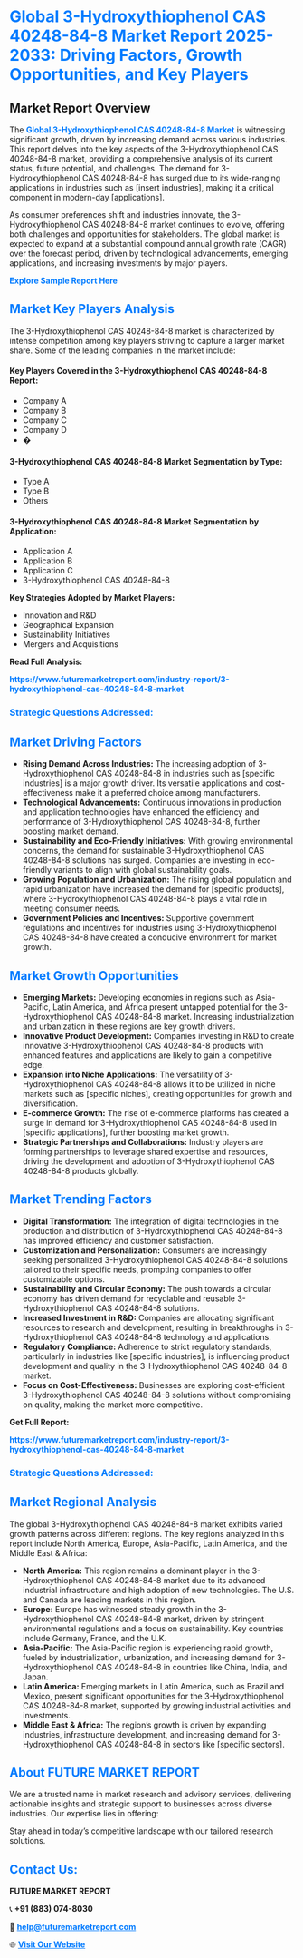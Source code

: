 <h1 style="color: #007BFF;">Global 3-Hydroxythiophenol CAS 40248-84-8 Market Report 2025-2033: Driving Factors, Growth Opportunities, and Key Players</h1>

<section id="overview">
<h2>Market Report Overview</h2>
<p>The <a href="https://www.futuremarketreport.com/industry-report/3-hydroxythiophenol-cas-40248-84-8-market" style="color: #007BFF; text-decoration: none;"><strong>Global 3-Hydroxythiophenol CAS 40248-84-8 Market</strong></a> is witnessing significant growth, driven by increasing demand across various industries. This report delves into the key aspects of the 3-Hydroxythiophenol CAS 40248-84-8 market, providing a comprehensive analysis of its current status, future potential, and challenges. The demand for 3-Hydroxythiophenol CAS 40248-84-8 has surged due to its wide-ranging applications in industries such as [insert industries], making it a critical component in modern-day [applications].</p>
<p>As consumer preferences shift and industries innovate, the 3-Hydroxythiophenol CAS 40248-84-8 market continues to evolve, offering both challenges and opportunities for stakeholders. The global market is expected to expand at a substantial compound annual growth rate (CAGR) over the forecast period, driven by technological advancements, emerging applications, and increasing investments by major players.</p>
</section>

<section id="overview">
<p><a href="https://www.futuremarketreport.com/request-sample/reportId=119918" style="color: #007BFF; text-decoration: none;"><strong>Explore Sample Report Here</strong></a></p>
</section>

<section id="key-players">
<h2 style="color: #007BFF;">Market Key Players Analysis</h2>
<p>The 3-Hydroxythiophenol CAS 40248-84-8 market is characterized by intense competition among key players striving to capture a larger market share. Some of the leading companies in the market include:</p>
<h4>Key Players Covered in the 3-Hydroxythiophenol CAS 40248-84-8 Report:</h4>
<ul><li>Company A</li><li>Company B</li><li>Company C</li><li>Company D</li><li>�</li></ul>
<h4>3-Hydroxythiophenol CAS 40248-84-8 Market Segmentation by Type:</h4>
<ul><li>Type A</li><li>Type B</li><li>Others</li></ul>

<h4>3-Hydroxythiophenol CAS 40248-84-8 Market Segmentation by Application:</h4>
<ul><li>Application A</li><li>Application B</li><li>Application C</li><li>3-Hydroxythiophenol CAS 40248-84-8</li></ul>
<p><strong>Key Strategies Adopted by Market Players:</strong></p>
<ul>
<li>Innovation and R&D</li>
<li>Geographical Expansion</li>
<li>Sustainability Initiatives</li>
<li>Mergers and Acquisitions</li>
</ul>
</section>

<section>
<p><strong>Read Full Analysis: </strong></p><a href="https://www.futuremarketreport.com/industry-report/3-hydroxythiophenol-cas-40248-84-8-market" style="color: #007BFF; text-decoration: none;"><strong>https://www.futuremarketreport.com/industry-report/3-hydroxythiophenol-cas-40248-84-8-market</strong></a>
<h3 style="color: #007BFF;">Strategic Questions Addressed:</h3>
</section>

<section id="driving-factors">
<h2 style="color: #007BFF;">Market Driving Factors</h2>
<ul>
<li><strong>Rising Demand Across Industries:</strong> The increasing adoption of 3-Hydroxythiophenol CAS 40248-84-8 in industries such as [specific industries] is a major growth driver. Its versatile applications and cost-effectiveness make it a preferred choice among manufacturers.</li>
<li><strong>Technological Advancements:</strong> Continuous innovations in production and application technologies have enhanced the efficiency and performance of 3-Hydroxythiophenol CAS 40248-84-8, further boosting market demand.</li>
<li><strong>Sustainability and Eco-Friendly Initiatives:</strong> With growing environmental concerns, the demand for sustainable 3-Hydroxythiophenol CAS 40248-84-8 solutions has surged. Companies are investing in eco-friendly variants to align with global sustainability goals.</li>
<li><strong>Growing Population and Urbanization:</strong> The rising global population and rapid urbanization have increased the demand for [specific products], where 3-Hydroxythiophenol CAS 40248-84-8 plays a vital role in meeting consumer needs.</li>
<li><strong>Government Policies and Incentives:</strong> Supportive government regulations and incentives for industries using 3-Hydroxythiophenol CAS 40248-84-8 have created a conducive environment for market growth.</li>
</ul>
</section>

<section id="growth-opportunities">
<h2 style="color: #007BFF;">Market Growth Opportunities</h2>
<ul>
<li><strong>Emerging Markets:</strong> Developing economies in regions such as Asia-Pacific, Latin America, and Africa present untapped potential for the 3-Hydroxythiophenol CAS 40248-84-8 market. Increasing industrialization and urbanization in these regions are key growth drivers.</li>
<li><strong>Innovative Product Development:</strong> Companies investing in R&D to create innovative 3-Hydroxythiophenol CAS 40248-84-8 products with enhanced features and applications are likely to gain a competitive edge.</li>
<li><strong>Expansion into Niche Applications:</strong> The versatility of 3-Hydroxythiophenol CAS 40248-84-8 allows it to be utilized in niche markets such as [specific niches], creating opportunities for growth and diversification.</li>
<li><strong>E-commerce Growth:</strong> The rise of e-commerce platforms has created a surge in demand for 3-Hydroxythiophenol CAS 40248-84-8 used in [specific applications], further boosting market growth.</li>
<li><strong>Strategic Partnerships and Collaborations:</strong> Industry players are forming partnerships to leverage shared expertise and resources, driving the development and adoption of 3-Hydroxythiophenol CAS 40248-84-8 products globally.</li>
</ul>
</section>

<section id="trending-factors">
<h2 style="color: #007BFF;">Market Trending Factors</h2>
<ul>
<li><strong>Digital Transformation:</strong> The integration of digital technologies in the production and distribution of 3-Hydroxythiophenol CAS 40248-84-8 has improved efficiency and customer satisfaction.</li>
<li><strong>Customization and Personalization:</strong> Consumers are increasingly seeking personalized 3-Hydroxythiophenol CAS 40248-84-8 solutions tailored to their specific needs, prompting companies to offer customizable options.</li>
<li><strong>Sustainability and Circular Economy:</strong> The push towards a circular economy has driven demand for recyclable and reusable 3-Hydroxythiophenol CAS 40248-84-8 solutions.</li>
<li><strong>Increased Investment in R&D:</strong> Companies are allocating significant resources to research and development, resulting in breakthroughs in 3-Hydroxythiophenol CAS 40248-84-8 technology and applications.</li>
<li><strong>Regulatory Compliance:</strong> Adherence to strict regulatory standards, particularly in industries like [specific industries], is influencing product development and quality in the 3-Hydroxythiophenol CAS 40248-84-8 market.</li>
<li><strong>Focus on Cost-Effectiveness:</strong> Businesses are exploring cost-efficient 3-Hydroxythiophenol CAS 40248-84-8 solutions without compromising on quality, making the market more competitive.</li>
</ul>
</section>

<section>
<p><strong>Get Full Report: </strong></p><a href="https://www.futuremarketreport.com/industry-report/3-hydroxythiophenol-cas-40248-84-8-market" style="color: #007BFF; text-decoration: none;"><strong>https://www.futuremarketreport.com/industry-report/3-hydroxythiophenol-cas-40248-84-8-market</strong></a>
<h3 style="color: #007BFF;">Strategic Questions Addressed:</h3>
</section>


<section id="regional-analysis">
<h2 style="color: #007BFF;">Market Regional Analysis</h2>
<p>The global 3-Hydroxythiophenol CAS 40248-84-8 market exhibits varied growth patterns across different regions. The key regions analyzed in this report include North America, Europe, Asia-Pacific, Latin America, and the Middle East & Africa:</p>
<ul>
<li><strong>North America:</strong> This region remains a dominant player in the 3-Hydroxythiophenol CAS 40248-84-8 market due to its advanced industrial infrastructure and high adoption of new technologies. The U.S. and Canada are leading markets in this region.</li>
<li><strong>Europe:</strong> Europe has witnessed steady growth in the 3-Hydroxythiophenol CAS 40248-84-8 market, driven by stringent environmental regulations and a focus on sustainability. Key countries include Germany, France, and the U.K.</li>
<li><strong>Asia-Pacific:</strong> The Asia-Pacific region is experiencing rapid growth, fueled by industrialization, urbanization, and increasing demand for 3-Hydroxythiophenol CAS 40248-84-8 in countries like China, India, and Japan.</li>
<li><strong>Latin America:</strong> Emerging markets in Latin America, such as Brazil and Mexico, present significant opportunities for the 3-Hydroxythiophenol CAS 40248-84-8 market, supported by growing industrial activities and investments.</li>
<li><strong>Middle East & Africa:</strong> The region’s growth is driven by expanding industries, infrastructure development, and increasing demand for 3-Hydroxythiophenol CAS 40248-84-8 in sectors like [specific sectors].</li>
</ul>
</section>

<footer>
<h2 style="color: #007BFF;">About FUTURE MARKET REPORT</h2>
<p>We are a trusted name in market research and advisory services, delivering actionable insights and strategic support to businesses across diverse industries. Our expertise lies in offering:</p>

<p>Stay ahead in today’s competitive landscape with our tailored research solutions.</p>

<h2 style="color: #007BFF;">Contact Us:</h2>
<p><strong>FUTURE MARKET REPORT</strong></p>
<p>📞 <strong>+91 (883) 074-8030</strong></p>
<p>📧 <strong><a href="mailto:help@futuremarketreport.com" style="color: #007BFF;">help@futuremarketreport.com</a></strong></p>
<p>🌐 <strong><a href="https://www.futuremarketreport.com/" style="color: #007BFF;">Visit Our Website</a></strong></p>
</footer>